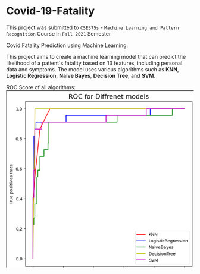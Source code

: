 # Covid-19-Fatality
This project was submitted to `CSE375s` - `Machine Learning and Pattern Recognition` Course in `Fall 2021` Semester

Covid Fatality Prediction using Machine Learning: 

This project aims to create a machine learning model that can predict the likelihood of a patient's fatality based on 13 features, including personal data and symptoms. The model uses various algorithms such as **KNN**, **Logistic Regression**, **Naive Bayes**, **Decision Tree**, and **SVM**.


ROC Score of all algorithms:
![ROC Score](ROC.png)
